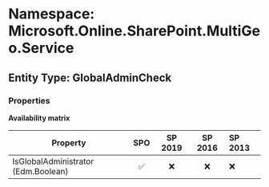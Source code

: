 # Namespace: Microsoft.Online.SharePoint.MultiGeo.Service

## Entity Type: GlobalAdminCheck

### Properties

**Availability matrix**

Property | SPO | SP 2019 | SP 2016 | SP 2013
----------|:---:|:-------:|:-------:|:-------
IsGlobalAdministrator (Edm.Boolean) | ✅ | ❌ | ❌ | ❌

